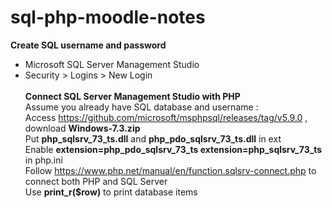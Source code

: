 # sql-php-moodle-notes <br>
**Create SQL username and password** <br>
- Microsoft SQL Server Management Studio <br>
- Security > Logins > New Login<br><br>
**Connect SQL Server Management Studio with PHP** <br>
Assume you already have SQL database and username : <br>
Access https://github.com/microsoft/msphpsql/releases/tag/v5.9.0 , download **Windows-7.3.zip** <br>
Put **php_sqlsrv_73_ts.dll** and **php_pdo_sqlsrv_73_ts.dll** in ext <br>
Enable **extension=php_pdo_sqlsrv_73_ts extension=php_sqlsrv_73_ts** in php.ini <br>
Follow https://www.php.net/manual/en/function.sqlsrv-connect.php to connect both PHP and SQL Server <br>
Use **print_r($row)** to print database items <br>
